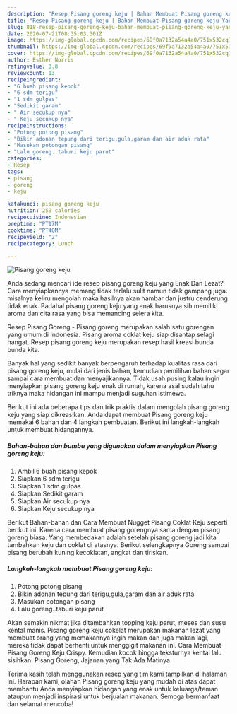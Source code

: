 ```yaml
---
description: "Resep Pisang goreng keju | Bahan Membuat Pisang goreng keju Yang Enak Dan Mudah"
title: "Resep Pisang goreng keju | Bahan Membuat Pisang goreng keju Yang Enak Dan Mudah"
slug: 818-resep-pisang-goreng-keju-bahan-membuat-pisang-goreng-keju-yang-enak-dan-mudah
date: 2020-07-21T08:35:03.301Z
image: https://img-global.cpcdn.com/recipes/69f0a7132a54a4a0/751x532cq70/pisang-goreng-keju-foto-resep-utama.jpg
thumbnail: https://img-global.cpcdn.com/recipes/69f0a7132a54a4a0/751x532cq70/pisang-goreng-keju-foto-resep-utama.jpg
cover: https://img-global.cpcdn.com/recipes/69f0a7132a54a4a0/751x532cq70/pisang-goreng-keju-foto-resep-utama.jpg
author: Esther Norris
ratingvalue: 3.8
reviewcount: 13
recipeingredient:
- "6 buah pisang kepok"
- "6 sdm terigu"
- "1 sdm gulpas"
- "Sedikit garam"
- " Air secukup nya"
- " Keju secukup nya"
recipeinstructions:
- "Potong potong pisang"
- "Bikin adonan tepung dari terigu,gula,garam dan air aduk rata"
- "Masukan potongan pisang"
- "Lalu goreng..taburi keju parut"
categories:
- Resep
tags:
- pisang
- goreng
- keju

katakunci: pisang goreng keju 
nutrition: 259 calories
recipecuisine: Indonesian
preptime: "PT17M"
cooktime: "PT40M"
recipeyield: "2"
recipecategory: Lunch

---
```



![Pisang goreng keju](https://img-global.cpcdn.com/recipes/69f0a7132a54a4a0/751x532cq70/pisang-goreng-keju-foto-resep-utama.jpg)

Anda sedang mencari ide resep pisang goreng keju yang Enak Dan Lezat? Cara menyiapkannya memang tidak terlalu sulit namun tidak gampang juga. misalnya keliru mengolah maka hasilnya akan hambar dan justru cenderung tidak enak. Padahal pisang goreng keju yang enak harusnya sih memiliki aroma dan cita rasa yang bisa memancing selera kita.

Resep Pisang Goreng - Pisang goreng merupakan salah satu gorengan yang umum di Indonesia. Pisang aroma coklat keju siap disantap selagi hangat. Resep pisang goreng keju merupakan resep hasil kreasi bunda bunda kita.

Banyak hal yang sedikit banyak berpengaruh terhadap kualitas rasa dari pisang goreng keju, mulai dari jenis bahan, kemudian pemilihan bahan segar sampai cara membuat dan menyajikannya. Tidak usah pusing kalau ingin menyiapkan pisang goreng keju enak di rumah, karena asal sudah tahu triknya maka hidangan ini mampu menjadi suguhan istimewa.


Berikut ini ada beberapa tips dan trik praktis dalam mengolah pisang goreng keju yang siap dikreasikan. Anda dapat membuat Pisang goreng keju memakai 6 bahan dan 4 langkah pembuatan. Berikut ini langkah-langkah untuk membuat hidangannya.

<!--inarticleads1-->

##### Bahan-bahan dan bumbu yang digunakan dalam menyiapkan Pisang goreng keju:

1. Ambil 6 buah pisang kepok
1. Siapkan 6 sdm terigu
1. Siapkan 1 sdm gulpas
1. Siapkan Sedikit garam
1. Siapkan  Air secukup nya
1. Siapkan  Keju secukup nya


Berikut Bahan-bahan dan Cara Membuat Nugget Pisang Coklat Keju seperti berikut ini. Karena cara membuat pisang gorengnya sama dengan pisang goreng biasa. Yang membedakan adalah setelah pisang goreng jadi kita tambahkan keju dan coklat di atasnya. Berikut selengkapnya Goreng sampai pisang berubah kuning kecoklatan, angkat dan tiriskan. 

<!--inarticleads2-->

##### Langkah-langkah membuat Pisang goreng keju:

1. Potong potong pisang
1. Bikin adonan tepung dari terigu,gula,garam dan air aduk rata
1. Masukan potongan pisang
1. Lalu goreng..taburi keju parut


Akan semakin nikmat jika ditambahkan topping keju parut, meses dan susu kental manis. Pisang goreng keju cokelat merupakan makanan lezat yang membuat orang yang memakannya ingin makan dan juga makan lagi, mereka tidak dapat berhenti untuk menggigit makanan ini. Cara Membuat Pisang Goreng Keju Crispy. Kemudian kocok hingga teksturnya kental lalu sisihkan. Pisang Goreng, Jajanan yang Tak Ada Matinya. 

Terima kasih telah menggunakan resep yang tim kami tampilkan di halaman ini. Harapan kami, olahan Pisang goreng keju yang mudah di atas dapat membantu Anda menyiapkan hidangan yang enak untuk keluarga/teman ataupun menjadi inspirasi untuk berjualan makanan. Semoga bermanfaat dan selamat mencoba!
